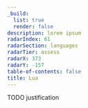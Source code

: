 ```yaml
---
_build:
  list: true
  render: false
description: lorem ipsum
radarIndex: 61
radarSection: languages
radarTier: assess
radarX: 373
radarY: -157
table-of-contents: false
title: Lua
---
```


TODO justification
